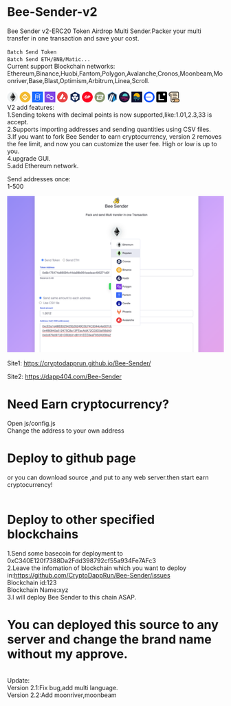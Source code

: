 # Bee-Sender-v2
Bee Sender v2-ERC20 Token Airdrop Multi Sender.Packer your multi transfer in one transaction and save your cost.<br>

``Batch Send Token``<br>
``Batch Send ETH/BNB/Matic...``<br>
Current support Blockchain networks:<br>
Ethereum,Binance,Huobi,Fantom,Polygon,Avalanche,Cronos,Moonbeam,Moonriver,Base,Blast,Optimism,Arbitrum,Linea,Scroll.<br><br>
<img src="img/1.png" width="25" height="25" alt="eth"> 
<img src="img/56.png" width="25" height="25" alt="bnb">
<img src="img/250.png" width="25" height="25" alt="ftm">
<img src="img/137.png" width="25" height="25" alt="matic"> 
<img src="img/43114.png" width="25" height="25" alt="matic">
<img src="img/25.png" width="25" height="25" alt="matic">
<img src="img/10.png" width="25" height="25">
<img src="img/81457.png" width="25" height="25">
<img src="img/42161.png" width="25" height="25">
<img src="img/1284.png" width="25" height="25">
<img src="img/1285.png" width="25" height="25">
<img src="img/8453.png" width="25" height="25">
<img src="img/59144.png" width="25" height="25">
<img src="img/534352.png" width="25" height="25">
<br>
V2 add features:<br>
1.Sending tokens with decimal points is now supported,like:1.01,2.3,33 is accept.<br>
2.Supports importing addresses and sending quantities using CSV files.<br>
3.If you want to fork Bee Sender to earn cryptocurrency, version 2 removes the fee limit, and now you can customize the user fee. High or low is up to you.<br>
4.upgrade GUI.<br>
5.add Ethereum network.<br>

Send addresses once:<br>
1-500<br>

<img src="screen.png" alt="erc20-tokens-multi-sender">

Site1:
https://cryptodapprun.github.io/Bee-Sender/

Site2:
https://dapp404.com/Bee-Sender


# Need Earn cryptocurrency?
Open js/config.js<br>
Change the address to your own address<br>


# Deploy to github page

or you can download source ,and put to any web server.then start earn cryptocurrency!<br><br>


# Deploy to other specified blockchains
1.Send some basecoin for deployment to 0xC340E120f7388Da2Fdd398792cf55a934Fe7AFc3<br>
2.Leave the infomation of blockchain which you want to deploy in:https://github.com/CryptoDappRun/Bee-Sender/issues<br>
Blockchain id:123<br>
Blockchain Name:xyz<br>
3.I will deploy Bee Sender to this chain ASAP.<br>



# You can deployed this source to any server and change the brand name without my approve.

<br>
Update:<br>
Version 2.1:Fix bug,add multi language.<br>
Version 2.2:Add moonriver,moonbeam<br>
 
 


